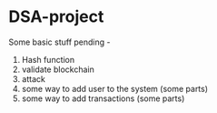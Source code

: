 # DSA-project

Some basic stuff pending - 
1.  Hash function
2.  validate blockchain
3.  attack
4.  some way to add user to the system (some parts)
5.  some way to add transactions (some parts)
